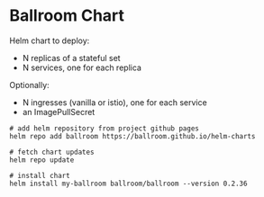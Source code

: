 # Ballroom Chart

Helm chart to deploy:

* N replicas of a stateful set
* N services, one for each replica

Optionally:
* N ingresses (vanilla or istio), one for each service
* an ImagePullSecret

```
# add helm repository from project github pages
helm repo add ballroom https://ballroom.github.io/helm-charts

# fetch chart updates
helm repo update

# install chart
helm install my-ballroom ballroom/ballroom --version 0.2.36
```
